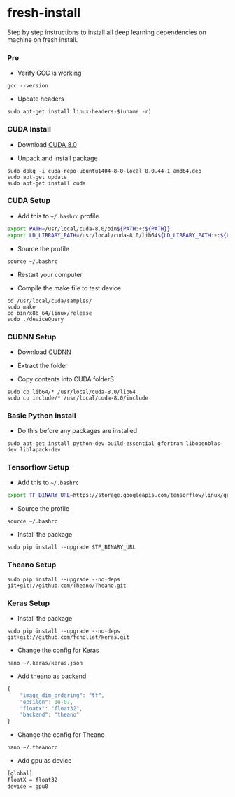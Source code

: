 # fresh-install
Step by step instructions to install all deep learning dependencies on machine on fresh install.

### Pre
- Verify GCC is working

```
gcc --version
```

- Update headers

```
sudo apt-get install linux-headers-$(uname -r)
```

### CUDA Install
- Download [CUDA 8.0](https://developer.nvidia.com/compute/cuda/8.0/prod/local_installers/cuda-repo-ubuntu1404-8-0-local_8.0.44-1_amd64-deb)

- Unpack and install package

```
sudo dpkg -i cuda-repo-ubuntu1404-8-0-local_8.0.44-1_amd64.deb
sudo apt-get update
sudo apt-get install cuda
```

### CUDA Setup

- Add this to  `~/.bashrc` profile

```bash
export PATH=/usr/local/cuda-8.0/bin${PATH:+:${PATH}}
export LD_LIBRARY_PATH=/usr/local/cuda-8.0/lib64${LD_LIBRARY_PATH:+:${LD_LIBRARY_PATH}}
```

- Source the profile

```
source ~/.bashrc
```

- Restart your computer

- Compile the make file to test device

```
cd /usr/local/cuda/samples/
sudo make
cd bin/x86_64/linux/release
sudo ./deviceQuery
```

###  CUDNN Setup

- Download [CUDNN](https://developer.nvidia.com/cudnn)

- Extract the folder

- Copy contents into CUDA folderS

```
sudo cp lib64/* /usr/local/cuda-8.0/lib64
sudo cp include/* /usr/local/cuda-8.0/include
```

### Basic Python Install
- Do this before any packages are installed

```
sudo apt-get install python-dev build-essential gfortran libopenblas-dev liblapack-dev
```

### Tensorflow Setup
- Add this to `~/.bashrc`

```bash
export TF_BINARY_URL=https://storage.googleapis.com/tensorflow/linux/gpu/tensorflow_gpu-0.12.0rc0-cp27-none-linux_x86_64.whl
```

- Source the profile

```
source ~/.bashrc
```

- Install the package

```
sudo pip install --upgrade $TF_BINARY_URL
```

### Theano Setup

```
sudo pip install --upgrade --no-deps git+git://github.com/Theano/Theano.git
```

### Keras Setup

- Install the package

```
sudo pip install --upgrade --no-deps git+git://github.com/fchollet/keras.git
```

- Change the config for Keras

```
nano ~/.keras/keras.json
```

- Add theano as backend

```javascript
{
    "image_dim_ordering": "tf",
    "epsilon": 1e-07,
    "floatx": "float32",
    "backend": "theano"
}
```

- Change the config for Theano

```
nano ~/.theanorc
```

- Add gpu as device

```bash
[global]
floatX = float32
device = gpu0
```
